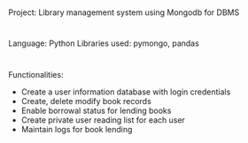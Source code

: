 #
Project: Library management system using Mongodb for DBMS

#
Language: Python
Libraries used: pymongo, pandas

#
Functionalities:
- Create a user information database with login credentials
- Create, delete modify book records
- Enable borrowal status for lending books
- Create private user reading list for each user
- Maintain logs for book lending 
